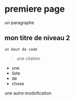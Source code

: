 # premiere page

un paragraphe

## mon titre de niveau 2


```
un bout de code
```


> une citation

- une
- liste
- de
- chose

une autre modofication 
